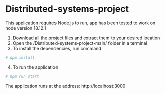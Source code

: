 # Distributed-systems-project
This application requires Node.js to run, app has been tested to work on node version 18.12.1

1. Download all the project files and extract them to your desired location
2. Open the /Distributed-systems-project-main/ folder in a terminal
3. To install the dependencies, run command
```rb
# npm install 
```
4. To run the application
```rb
# npm run start
```

The application runs at the address: http://localhost:3000
